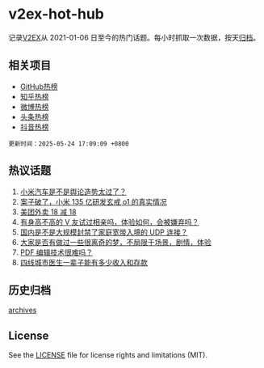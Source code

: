 # v2ex-hot-hub

 记录[V2EX](https://www.v2ex.com/)从 2021-01-06 日至今的热门话题。每小时抓取一次数据，按天[归档](archives)。
 
 ## 相关项目

- [GitHub热榜](https://github.com/snaildev/github-hot-hub)
- [知乎热榜](https://github.com/snaildev/zhihu-hot-hub)
- [微博热榜](https://github.com/snaildev/weibo-hot-hub)
- [头条热榜](https://github.com/snaildev/toutiao-hot-hub)
- [抖音热榜](https://github.com/snaildev/douyin-hot-hub)


 `更新时间：2025-05-24 17:09:09 +0800`

## 热议话题

1. [小米汽车是不是舆论造势太过了？](https://www.v2ex.com/t/1133883)
1. [案子破了，小米 135 亿研发玄戒 o1 的真实情况](https://www.v2ex.com/t/1133928)
1. [美团外卖 18 减 18](https://www.v2ex.com/t/1133973)
1. [有身高不高的 V 友试过相亲吗，体验如何，会被嫌弃吗？](https://www.v2ex.com/t/1133996)
1. [国内是不是大规模封禁了家庭宽带入境的 UDP 连接？](https://www.v2ex.com/t/1133974)
1. [大家是否有做过一些很离奇的梦，不局限于场景，剧情，体验](https://www.v2ex.com/t/1133882)
1. [PDF 编辑技术很难吗？](https://www.v2ex.com/t/1134009)
1. [四线城市医生一辈子能有多少收入和存款](https://www.v2ex.com/t/1133958)

## 历史归档

[archives](archives)

## License

See the [LICENSE](LICENSE) file for license rights and limitations (MIT).
